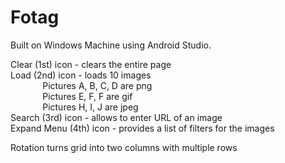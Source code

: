 # Fotag
Built on Windows Machine using Android Studio. <br />

Clear (1st) icon - clears the entire page <br />
Load (2nd) icon - loads 10 images <br />
&nbsp;&nbsp;&nbsp;&nbsp;&nbsp;&nbsp;&nbsp;&nbsp;&nbsp;&nbsp;&nbsp;&nbsp;&nbsp;Pictures A, B, C, D are png <br />
&nbsp;&nbsp;&nbsp;&nbsp;&nbsp;&nbsp;&nbsp;&nbsp;&nbsp;&nbsp;&nbsp;&nbsp;&nbsp;Pictures E, F, F are gif <br />
&nbsp;&nbsp;&nbsp;&nbsp;&nbsp;&nbsp;&nbsp;&nbsp;&nbsp;&nbsp;&nbsp;&nbsp;&nbsp;Pictures H, I, J are jpeg <br />
Search (3rd) icon - allows to enter URL of an image <br />
Expand Menu (4th) icon - provides a list of filters for the images <br />

Rotation turns grid into two columns with multiple rows